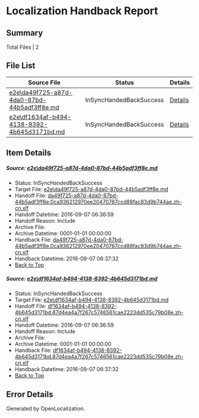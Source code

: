 # <a name='report-top'></a> Localization Handback Report

## Summary
 Total Files | 2

## File List
 Source File | Status | Details 
 ----------- | ------ | ------- 
 [e2e\da49f725-a87d-4da0-87bd-44b5adf3ff8e.md](https://github.com/OpenLocalizationTestOrg/ol-test0/blob/a054dbbfb576e41805903624e40ef6b845f30dbd/e2e/da49f725-a87d-4da0-87bd-44b5adf3ff8e.md) | InSyncHandedBackSuccess | [Details](#0192092f183109296607ec51d07bfd06632ddff73)
 [e2e\df1634af-b494-4138-8392-4b645d3171bd.md](https://github.com/OpenLocalizationTestOrg/ol-test0/blob/a054dbbfb576e41805903624e40ef6b845f30dbd/e2e/df1634af-b494-4138-8392-4b645d3171bd.md) | InSyncHandedBackSuccess | [Details](#488db63a688dac78a2ebab49cbef1e2cd90938194)

## Item Details
##### <a name='0192092f183109296607ec51d07bfd06632ddff73'></a> Source: [e2e\da49f725-a87d-4da0-87bd-44b5adf3ff8e.md](https://github.com/OpenLocalizationTestOrg/ol-test0/blob/a054dbbfb576e41805903624e40ef6b845f30dbd/e2e/da49f725-a87d-4da0-87bd-44b5adf3ff8e.md)
* Status: InSyncHandedBackSuccess
* Target File: [e2e\da49f725-a87d-4da0-87bd-44b5adf3ff8e.md](https://github.com/OpenLocalizationTestOrg/ol-test0-zhcn/blob/e378fb01fae44054d02a69a9cdbb56b0944b661e/e2e/da49f725-a87d-4da0-87bd-44b5adf3ff8e.md)
* Handoff File: [da49f725-a87d-4da0-87bd-44b5adf3ff8e.0ca936212970ee20470787ccd88fac83d9b744ae.zh-cn.xlf](https://github.com/OpenLocalizationTestOrg/ol-test0-handoff/blob/e8d09f886a768e8b1cf3400a20eaab7fcf48a0f8/ol-handoff/OpenLocalizationTestOrg/ol-test0-zhcn/ci/ht/da49f725-a87d-4da0-87bd-44b5adf3ff8e.0ca936212970ee20470787ccd88fac83d9b744ae.zh-cn.xlf)
* Handoff Datetime: 2016-09-07 06:36:59
* Handoff Reason: Include
* Archive File: 
* Archive Datetime: 0001-01-01 00:00:00
* Handback File: [da49f725-a87d-4da0-87bd-44b5adf3ff8e.0ca936212970ee20470787ccd88fac83d9b744ae.zh-cn.xlf](https://github.com/OpenLocalizationTestOrg/ol-test0-handback/blob/b60a42641db686679460543d4aeb04ee36062921/ol-handback/OpenLocalizationTestOrg/ol-test0-zhcn/ci/ht/da49f725-a87d-4da0-87bd-44b5adf3ff8e.0ca936212970ee20470787ccd88fac83d9b744ae.zh-cn.xlf)
* Handback Datetime: 2016-09-07 06:37:32
* [Back to Top](#report-top)

##### <a name='488db63a688dac78a2ebab49cbef1e2cd90938194'></a> Source: [e2e\df1634af-b494-4138-8392-4b645d3171bd.md](https://github.com/OpenLocalizationTestOrg/ol-test0/blob/a054dbbfb576e41805903624e40ef6b845f30dbd/e2e/df1634af-b494-4138-8392-4b645d3171bd.md)
* Status: InSyncHandedBackSuccess
* Target File: [e2e\df1634af-b494-4138-8392-4b645d3171bd.md](https://github.com/OpenLocalizationTestOrg/ol-test0-zhcn/blob/e378fb01fae44054d02a69a9cdbb56b0944b661e/e2e/df1634af-b494-4138-8392-4b645d3171bd.md)
* Handoff File: [df1634af-b494-4138-8392-4b645d3171bd.87d4ea4a7f267c5746561cae2223dd535c79b08e.zh-cn.xlf](https://github.com/OpenLocalizationTestOrg/ol-test0-handoff/blob/e8d09f886a768e8b1cf3400a20eaab7fcf48a0f8/ol-handoff/OpenLocalizationTestOrg/ol-test0-zhcn/ci/ht/df1634af-b494-4138-8392-4b645d3171bd.87d4ea4a7f267c5746561cae2223dd535c79b08e.zh-cn.xlf)
* Handoff Datetime: 2016-09-07 06:36:59
* Handoff Reason: Include
* Archive File: 
* Archive Datetime: 0001-01-01 00:00:00
* Handback File: [df1634af-b494-4138-8392-4b645d3171bd.87d4ea4a7f267c5746561cae2223dd535c79b08e.zh-cn.xlf](https://github.com/OpenLocalizationTestOrg/ol-test0-handback/blob/b60a42641db686679460543d4aeb04ee36062921/ol-handback/OpenLocalizationTestOrg/ol-test0-zhcn/ci/ht/df1634af-b494-4138-8392-4b645d3171bd.87d4ea4a7f267c5746561cae2223dd535c79b08e.zh-cn.xlf)
* Handback Datetime: 2016-09-07 06:37:32
* [Back to Top](#report-top)


## Error Details

Generated by OpenLocalization.
